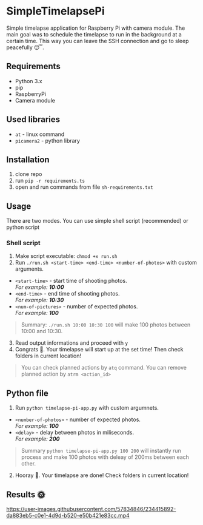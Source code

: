 # SimpleTimelapsePi
Simple timelapse application for Raspberry Pi with camera module. 
The main goal was to schedule the timelapse to run in the background at a certain time. This way you can leave the SSH connection and go to sleep peacefully 😴.

## Requirements
- Python 3.x
- pip
- RaspberryPi
- Camera module

## Used libraries
- `at` - linux command
- `picamera2` - python library

## Installation
1. clone repo
2. run `pip -r requirements.ts`
3. open and run commands from file `sh-requirements.txt`

## Usage
There are two modes. You can use simple shell script (recommended) or python script

### Shell script
1. Make script executable: `chmod +x run.sh`
2. Run `./run.sh <start-time> <end-time> <number-of-photos>` with custom arguments. 
 - `<start-time>` - start time of shooting photos. <br/> *For example: **10:00***
 - `<end-time>` - end time of shooting photos. <br/> *For example: **10:30***
 - `<num-of-pictures>` - number of expected photos. <br/> *For example: **100***
 
 > Summary: `./run.sh 10:00 10:30 100` will make 100 photos between 10:00 and 10:30.
 
 3. Read output informations and proceed with `y`
 4. Congrats 🥳. Your timelapse will start up at the set time! Then check folders in current location!
 
 > You can check planned actions by `atq` command. You can remove planned action by `atrm <action_id>`
 
 ## Python file
 1. Run `python timelapse-pi-app.py` <number-of-photos> <delay> with custom argumnets.
 - `<number-of-photos>` - number of expected photos. <br/> *For example: **100***
 - `<delay>` - delay between photos in miliseconds. <br/> *For example: **200***
 
 > Summary `python timelapse-pi-app.py 100 200` will instantly run process and make 100 photos with deleay of 200ms between each other.
 
 2. Hooray 🥂. Your timelapse are done! Check folders in current location!

## Results 🌞

https://user-images.githubusercontent.com/57834846/234415892-da883eb5-c0e1-4d9d-b520-e50b421e83cc.mp4

